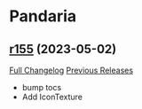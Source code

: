 # <DBM> Pandaria

## [r155](https://github.com/DeadlyBossMods/DBM-MoP/tree/r155) (2023-05-02)
[Full Changelog](https://github.com/DeadlyBossMods/DBM-MoP/compare/r154...r155) [Previous Releases](https://github.com/DeadlyBossMods/DBM-MoP/releases)

- bump tocs  
- Add IconTexture  
